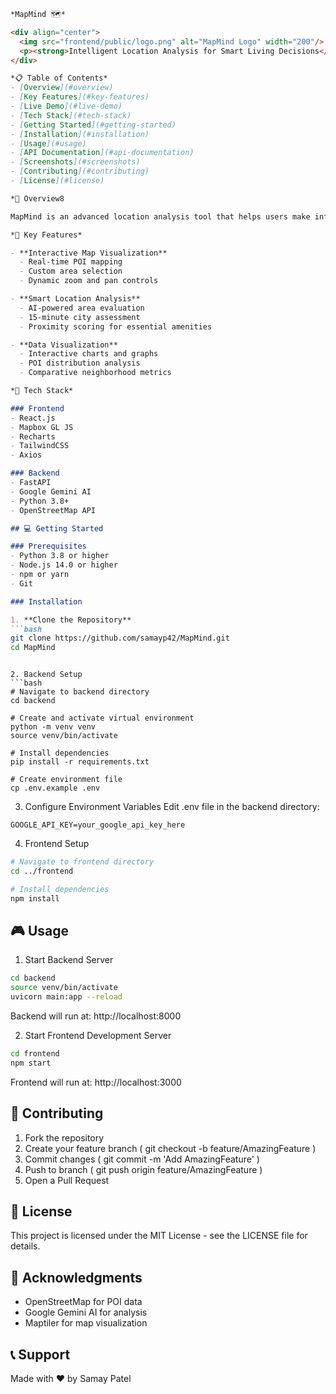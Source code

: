 ```markdown
*MapMind 🗺️*

<div align="center">
  <img src="frontend/public/logo.png" alt="MapMind Logo" width="200"/>
  <p><strong>Intelligent Location Analysis for Smart Living Decisions</strong></p>
</div>

*📋 Table of Contents*
- [Overview](#overview)
- [Key Features](#key-features)
- [Live Demo](#live-demo)
- [Tech Stack](#tech-stack)
- [Getting Started](#getting-started)
- [Installation](#installation)
- [Usage](#usage)
- [API Documentation](#api-documentation)
- [Screenshots](#screenshots)
- [Contributing](#contributing)
- [License](#license)

*🌟 Overview8

MapMind is an advanced location analysis tool that helps users make informed decisions about where to live. By analyzing various points of interest (POIs) within a specified area, it provides comprehensive insights about the neighborhood's livability, amenities, and overall potential.

*🎯 Key Features*

- **Interactive Map Visualization**
  - Real-time POI mapping
  - Custom area selection
  - Dynamic zoom and pan controls

- **Smart Location Analysis**
  - AI-powered area evaluation
  - 15-minute city assessment
  - Proximity scoring for essential amenities

- **Data Visualization**
  - Interactive charts and graphs
  - POI distribution analysis
  - Comparative neighborhood metrics

*🚀 Tech Stack*

### Frontend
- React.js
- Mapbox GL JS
- Recharts
- TailwindCSS
- Axios

### Backend
- FastAPI
- Google Gemini AI
- Python 3.8+
- OpenStreetMap API

## 💻 Getting Started

### Prerequisites
- Python 3.8 or higher
- Node.js 14.0 or higher
- npm or yarn
- Git

### Installation

1. **Clone the Repository**
```bash
git clone https://github.com/samayp42/MapMind.git
cd MapMind
 ```
```

2. Backend Setup
```bash
# Navigate to backend directory
cd backend

# Create and activate virtual environment
python -m venv venv
source venv/bin/activate

# Install dependencies
pip install -r requirements.txt

# Create environment file
cp .env.example .env
 ```

3. Configure Environment Variables
Edit .env file in the backend directory:

```plaintext
GOOGLE_API_KEY=your_google_api_key_here
 ```

4. Frontend Setup
```bash
# Navigate to frontend directory
cd ../frontend

# Install dependencies
npm install
 ```

## 🎮 Usage
1. Start Backend Server
```bash
cd backend
source venv/bin/activate
uvicorn main:app --reload
 ```

Backend will run at: http://localhost:8000

2. Start Frontend Development Server
```bash
cd frontend
npm start
 ```

Frontend will run at: http://localhost:3000

## 🤝 Contributing
1. Fork the repository
2. Create your feature branch ( git checkout -b feature/AmazingFeature )
3. Commit changes ( git commit -m 'Add AmazingFeature' )
4. Push to branch ( git push origin feature/AmazingFeature )
5. Open a Pull Request
## 📄 License
This project is licensed under the MIT License - see the LICENSE file for details.

## 🙏 Acknowledgments
- OpenStreetMap for POI data
- Google Gemini AI for analysis
- Maptiler for map visualization
## 📞 Support

Made with ❤️ by Samay Patel
 ```
